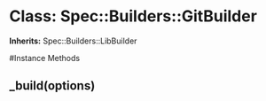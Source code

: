 # Class: Spec::Builders::GitBuilder
**Inherits:** Spec::Builders::LibBuilder
    




#Instance Methods
## _build(options) [](#method-i-_build)

